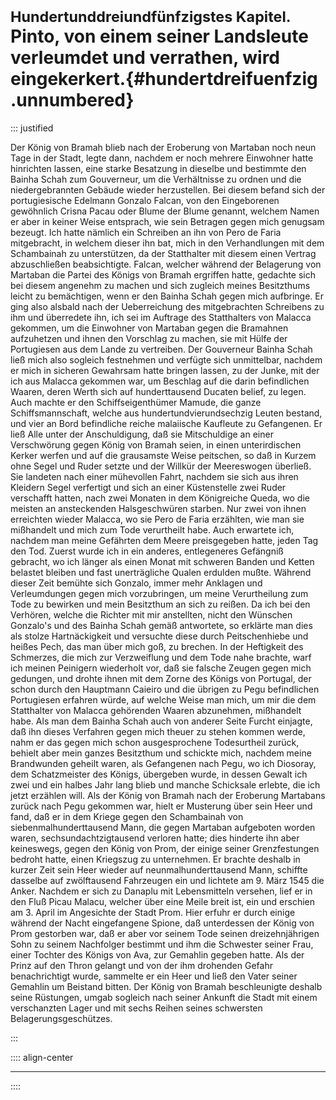 # <small>Hundertunddreiundfünfzigstes Kapitel.</small><br />Pinto, von einem seiner Landsleute verleumdet und verrathen, wird eingekerkert.{#hundertdreifuenfzig .unnumbered}

::: justified

Der König von Bramah blieb nach der Eroberung von Martaban noch neun Tage in der
Stadt, legte dann, nachdem er noch mehrere Einwohner hatte hinrichten lassen,
eine starke Besatzung in dieselbe und bestimmte den Bainha Schah zum Gouverneur,
um die Verhältnisse zu ordnen und die niedergebrannten Gebäude wieder
herzustellen. Bei diesem befand sich der portugiesische Edelmann Gonzalo Falcan,
von den Eingeborenen gewöhnlich Crisna Pacau oder Blume der Blume genannt,
welchem Namen er aber in keiner Weise entsprach, wie sein Betragen gegen mich
genugsam bezeugt. Ich hatte nämlich ein Schreiben an ihn von Pero de Faria
mitgebracht, in welchem dieser ihn bat, mich in den Verhandlungen mit dem
Schambainah zu unterstützen, da der Statthalter mit diesem einen Vertrag
abzuschließen beabsichtigte. Falcan, welcher während der Belagerung von Martaban
die Partei des Königs von Bramah ergriffen hatte, gedachte sich bei diesem
angenehm zu machen und sich zugleich meines Besitzthums leicht zu bemächtigen,
wenn er den Bainha Schah gegen mich aufbringe. Er ging also alsbald nach der
Ueberreichung des mitgebrachten Schreibens zu ihm und überredete ihn, ich sei im
Auftrage des Statthalters von Malacca gekommen, um die Einwohner von Martaban
gegen die Bramahnen aufzuhetzen und ihnen den Vorschlag zu machen, sie mit Hülfe
der Portugiesen aus dem Lande zu vertreiben. Der Gouverneur Bainha Schah ließ
mich also sogleich festnehmen und verfügte sich unmittelbar, nachdem er mich in
sicheren Gewahrsam hatte bringen lassen, zu der Junke, mit der ich aus Malacca
gekommen war, um Beschlag auf die darin befindlichen Waaren, deren Werth sich
auf hunderttausend Ducaten belief, zu legen. Auch machte er den
Schiffseigenthümer Mamude, die ganze Schiffsmannschaft, welche aus
hundertundvierundsechzig Leuten bestand, und vier an Bord befindliche reiche
malaiische Kaufleute zu Gefangenen. Er ließ Alle unter der Anschuldigung, daß
sie Mitschuldige an einer Verschwörung gegen König von Bramah seien, in einen
unterirdischen Kerker werfen und auf die grausamste Weise peitschen, so daß in
Kurzem ohne Segel und Ruder setzte und der Willkür der Meereswogen überließ. Sie
landeten nach einer mühevollen Fahrt, nachdem sie sich aus ihren Kleidern Segel
verfertigt und sich an einer Küstenstelle zwei Ruder verschafft hatten, nach
zwei Monaten in dem Königreiche Queda, wo die meisten an ansteckenden
Halsgeschwüren starben. Nur zwei von ihnen erreichten wieder Malacca, wo sie
Pero de Faria erzählten, wie man sie mißhandelt und mich zum Tode verurtheilt
habe. Auch erwartete ich, nachdem man meine Gefährten dem Meere preisgegeben
hatte, jeden Tag den Tod. Zuerst wurde ich in ein anderes, entlegeneres Gefängniß
gebracht, wo ich länger als einen Monat mit schweren Banden und Ketten belastet
bleiben und fast unerträgliche Qualen erdulden mußte. Während dieser Zeit
bemühte sich Gonzalo, immer mehr Anklagen und Verleumdungen gegen mich
vorzubringen, um meine Verurtheilung zum Tode zu bewirken und mein Besitzthum an
sich zu reißen. Da ich bei den Verhören, welche die Richter mit mir anstellten,
nicht den Wünschen Gonzalo's und des Bainha Schah gemäß antwortete, so erklärte
man dies als stolze Hartnäckigkeit und versuchte diese durch Peitschenhiebe und
heißes Pech, das man über mich goß, zu brechen. In der Heftigkeit des Schmerzes,
die mich zur Verzweiflung und dem Tode nahe brachte, warf ich meinen Peinigern
wiederholt vor, daß sie falsche Zeugen gegen mich gedungen, und drohte ihnen mit
dem Zorne des Königs von Portugal, der schon durch den Hauptmann Caieiro und die
übrigen zu Pegu befindlichen Portugiesen erfahren würde, auf welche Weise man
mich, um mir die dem Statthalter von Malacca gehörenden Waaren abzunehmen,
mißhandelt habe. Als man dem Bainha Schah auch von anderer Seite Furcht
einjagte, daß ihn dieses Verfahren gegen mich theuer zu stehen kommen werde,
nahm er das gegen mich schon ausgesprochene Todesurtheil zurück, behielt aber
mein ganzes Besitzthum und schickte mich, nachdem meine Brandwunden geheilt
waren, als Gefangenen nach Pegu, wo ich Diosoray, dem Schatzmeister des Königs,
übergeben wurde, in dessen Gewalt ich zwei und ein halbes Jahr lang blieb und
manche Schicksale erlebte, die ich jetzt erzählen will. Als der König von Bramah
nach der Eroberung Martabans zurück nach Pegu gekommen war, hielt er Musterung
über sein Heer und fand, daß er in dem Kriege gegen den Schambainah von
siebenmalhunderttausend Mann, die gegen Martaban aufgeboten worden waren,
sechsundachtzigtausend verloren hatte; dies hinderte ihn aber keineswegs, gegen
den König von Prom, der einige seiner Grenzfestungen bedroht hatte, einen
Kriegszug zu unternehmen. Er brachte deshalb in kurzer Zeit sein Heer wieder auf
neunmalhunderttausend Mann, schiffte dasselbe auf zwölftausend Fahrzeugen ein
und lichtete am 9. März 1545 die Anker. Nachdem er sich zu Danaplu mit
Lebensmitteln versehen, lief er in den Fluß Picau Malacu, welcher über eine
Meile breit ist, ein und erschien am 3. April im Angesichte der Stadt Prom. Hier
erfuhr er durch einige während der Nacht eingefangene Spione, daß unterdessen
der König von Prom gestorben war, daß er aber vor seinem Tode seinen
dreizehnjährigen Sohn zu seinem Nachfolger bestimmt und ihm die Schwester seiner
Frau, einer Tochter des Königs von Ava, zur Gemahlin gegeben hatte. Als der
Prinz auf den Thron gelangt und von der ihm drohenden Gefahr benachrichtigt
wurde, sammelte er ein Heer und ließ den Vater seiner Gemahlin um Beistand
bitten. Der König von Bramah beschleunigte deshalb seine Rüstungen, umgab
sogleich nach seiner Ankunft die Stadt mit einem verschanzten Lager und mit
sechs Reihen seines schwersten Belagerungsgeschützes.

:::

:::: align-center
****
::::

